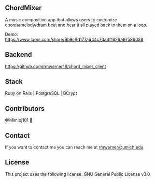 ## ChordMixer
A music composition app that allows users to customize chords/melody/drum beat and hear it all played back to them on a loop.

Demo:
https://www.loom.com/share/9b9c8d177a644c70a4f1629a97589088

## Backend
https://github.com/rmwerner18/chord_mixer_client

## Stack
Ruby on Rails | PostgreSQL | BCrypt 

## Contributors
@Mimioj101 🐛

## Contact
If you want to contact me you can reach me at rmwerner@umich.edu

## License
This project uses the following license: GNU General Public License v3.0
